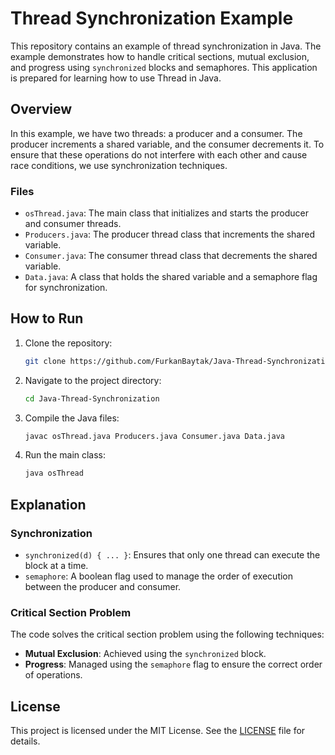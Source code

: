 # Thread Synchronization Example

This repository contains an example of thread synchronization in Java. The example demonstrates how to handle critical sections, mutual exclusion, and progress using `synchronized` blocks and semaphores. This application is prepared for learning how to use Thread in Java.

## Overview

In this example, we have two threads: a producer and a consumer. The producer increments a shared variable, and the consumer decrements it. To ensure that these operations do not interfere with each other and cause race conditions, we use synchronization techniques.

### Files

- `osThread.java`: The main class that initializes and starts the producer and consumer threads.
- `Producers.java`: The producer thread class that increments the shared variable.
- `Consumer.java`: The consumer thread class that decrements the shared variable.
- `Data.java`: A class that holds the shared variable and a semaphore flag for synchronization.

## How to Run

1. Clone the repository:
    ```bash
    git clone https://github.com/FurkanBaytak/Java-Thread-Synchronization.git
    ```

2. Navigate to the project directory:
    ```bash
    cd Java-Thread-Synchronization
    ```

3. Compile the Java files:
    ```bash
    javac osThread.java Producers.java Consumer.java Data.java
    ```

4. Run the main class:
    ```bash
    java osThread
    ```

## Explanation

### Synchronization

- `synchronized(d) { ... }`: Ensures that only one thread can execute the block at a time.
- `semaphore`: A boolean flag used to manage the order of execution between the producer and consumer.

### Critical Section Problem

The code solves the critical section problem using the following techniques:
- **Mutual Exclusion**: Achieved using the `synchronized` block.
- **Progress**: Managed using the `semaphore` flag to ensure the correct order of operations.

## License

This project is licensed under the MIT License. See the [LICENSE](LICENSE) file for details.
